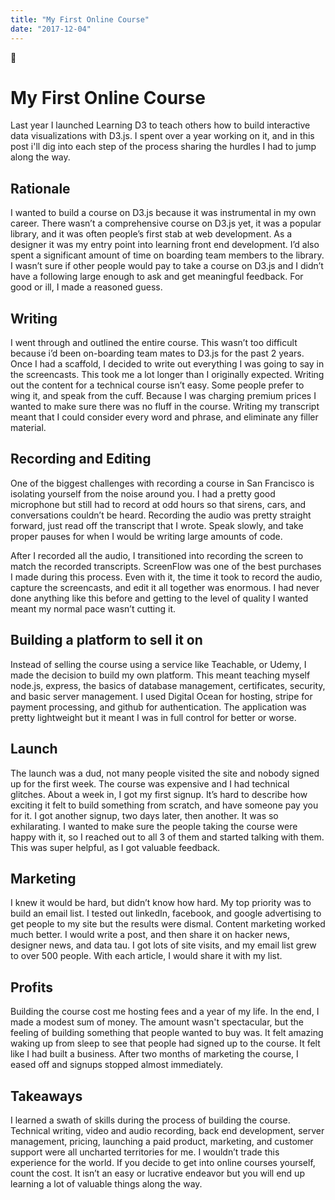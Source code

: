 ```yaml
---
title: "My First Online Course"
date: "2017-12-04"
---
```




# My First Online Course

Last year I launched Learning D3 to teach others how to build interactive data visualizations with D3.js. I spent over a year working on it, and in this post i'll dig into each step of the process sharing the hurdles I had to jump along the way.

## Rationale

I wanted to build a course on D3.js because it was instrumental in my own career. There wasn’t a comprehensive course on D3.js yet, it was a popular library, and it was often people’s first stab at web development. As a designer it was my entry point into learning front end development. I’d also spent a significant amount of time on boarding team members to the library. I wasn’t sure if other people would pay to take a course on D3.js and I didn’t have a following large enough to ask and get meaningful feedback. For good or ill, I made a reasoned guess.

## Writing

I went through and outlined the entire course. This wasn’t too difficult because i’d been on-boarding team mates to D3.js for the past 2 years. Once I had a scaffold, I decided to write out everything I was going to say in the screencasts. This took me a lot longer than I originally expected. Writing out the content for a technical course isn’t easy. Some people prefer to wing it, and speak from the cuff. Because I was charging premium prices I wanted to make sure there was no fluff in the course. Writing my transcript meant that I could consider every word and phrase, and eliminate any filler material.

## Recording and Editing

One of the biggest challenges with recording a course in San Francisco is isolating yourself from the noise around you. I had a pretty good microphone but still had to record at odd hours so that sirens, cars, and conversations couldn’t be heard. Recording the audio was pretty straight forward, just read off the transcript that I wrote. Speak slowly, and take proper pauses for when I would be writing large amounts of code.

After I recorded all the audio, I transitioned into recording the screen to match the recorded transcripts. ScreenFlow was one of the best purchases I made during this process. Even with it, the time it took to record the audio, capture the screencasts, and edit it all together was enormous. I had never done anything like this before and getting to the level of quality I wanted meant my normal pace wasn’t cutting it.

## Building a platform to sell it on

Instead of selling the course using a service like Teachable, or Udemy, I made the decision to build my own platform. This meant teaching myself node.js, express, the basics of database management, certificates, security, and basic server management. I used Digital Ocean for hosting, stripe for payment processing, and github for authentication. The application was pretty lightweight but it meant I was in full control for better or worse.

## Launch

The launch was a dud, not many people visited the site and nobody signed up for the first week. The course was expensive and I had technical glitches. About a week in, I got my first signup. It’s hard to describe how exciting it felt to build something from scratch, and have someone pay you for it. I got another signup, two days later, then another. It was so exhilarating. I wanted to make sure the people taking the course were happy with it, so I reached out to all 3 of them and started talking with them. This was super helpful, as I got valuable feedback.

## Marketing

I knew it would be hard, but didn’t know how hard. My top priority was to build an email list. I tested out linkedIn, facebook, and google advertising to get people to my site but the results were dismal. Content marketing worked much better. I would write a post, and then share it on hacker news, designer news, and data tau. I got lots of site visits, and my email list grew to over 500 people. With each article, I would share it with my list.

## Profits

Building the course cost me hosting fees and a year of my life. In the end, I made a modest sum of money. The amount wasn't spectacular, but the feeling of building something that people wanted to buy was. It felt amazing waking up from sleep to see that people had signed up to the course. It felt like I had built a business. After two months of marketing the course, I eased off and signups stopped almost immediately.

## Takeaways

I learned a swath of skills during the process of building the course. Technical writing, video and audio recording, back end development, server management, pricing, launching a paid product, marketing, and customer support were all uncharted territories for me. I wouldn’t trade this experience for the world. If you decide to get into online courses yourself, count the cost. It isn’t an easy or lucrative endeavor but you will end up learning a lot of valuable things along the way.
